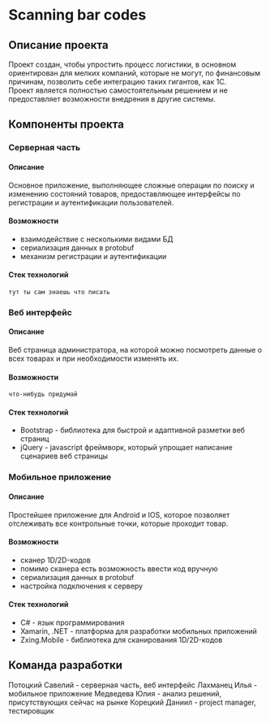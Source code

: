 # Scanning bar codes

## Описание проекта
Проект создан, чтобы упростить процесс логистики, в основном ориентирован для мелких компаний, которые не могут, по финансовым причинам, позволить себе интеграцию таких гигантов, как 1С.  
Проект является полностью самостоятельным решением и не предоставляет возможности внедрения в другие системы.  

## Компоненты проекта

### Серверная часть
#### Описание
Основное приложение, выполняющее сложные операции по поиску и изменению состояний товаров, предоставляющее интерфейсы по регистрации и аутентификации пользователей.
#### Возможности
* взаимодействие с несколькими видами БД
* сериализация данных в protobuf
* механизм регистрации и аутентификации
#### Стек технологий
`тут ты сам знаешь что писать`

### Веб интерфейс
#### Описание
Веб страница администратора, на которой можно посмотреть данные о всех товарах и при необходимости изменять их.
#### Возможности
`что-нибудь придумай`
#### Стек технологий
* Bootstrap - библиотека для быстрой и адаптивной разметки веб страниц
* jQuery - javascript фреймворк, который упрощает написание сценариев веб страницы

### Мобильное приложение
#### Описание
Простейшее приложение для Android и IOS, которое позволяет отслеживать все контрольные точки, которые проходит товар.
#### Возможности
* сканер 1D/2D-кодов
* помимо сканера есть возможность ввести код вручную
* сериализация данных в protobuf
* настройка подключения к серверу
#### Стек технологий
* C# - язык программирования
* Xamarin, .NET - платформа для разработки мобильных приложений
* Zxing.Mobile - библиотека для сканирования 1D/2D-кодов

## Команда разработки
Потоцкий Савелий - серверная часть, веб интерфейс
Лахманец Илья - мобильное приложение
Медведева Юлия - анализ решений, присутствующих сейчас на рынке
Корецкий Даниил - project manager, тестировщик
